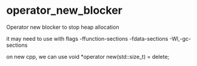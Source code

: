 # operator_new_blocker
Operator new blocker to stop heap allocation

it may need to use with flags -ffunction-sections -fdata-sections -Wl,-gc-sections

on new cpp, we can use void *operator new(std::size_t) = delete;
